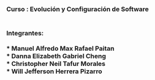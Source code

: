 <h3>Curso : Evolución y Configuración de Software<h3><br>
Integrantes:<br><br>
* Manuel Alfredo Max Rafael Paitan <br>
* Danna Elizabeth Gabriel Cheng <br>
* Christopher Neil Tafur Morales <br>
* Will Jefferson Herrera Pizarro <br>
